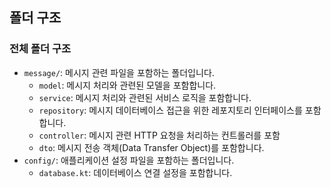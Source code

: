 ## 폴더 구조
### 전체 폴더 구조
- `message/`: 메시지 관련 파일을 포함하는 폴더입니다.
  - `model`: 메시지 처리와 관련된 모델을 포함합니다.
  - `service`: 메시지 처리와 관련된 서비스 로직을 포함합니다.
  - `repository`: 메시지 데이터베이스 접근을 위한 레포지토리 인터페이스를 포함합니다.
  - `controller`: 메시지 관련 HTTP 요청을 처리하는 컨트롤러를 포함
  - `dto`: 메시지 전송 객체(Data Transfer Object)를 포함합니다.
- `config/`: 애플리케이션 설정 파일을 포함하는 폴더입니다.
  - `database.kt`: 데이터베이스 연결 설정을 포함합니다.